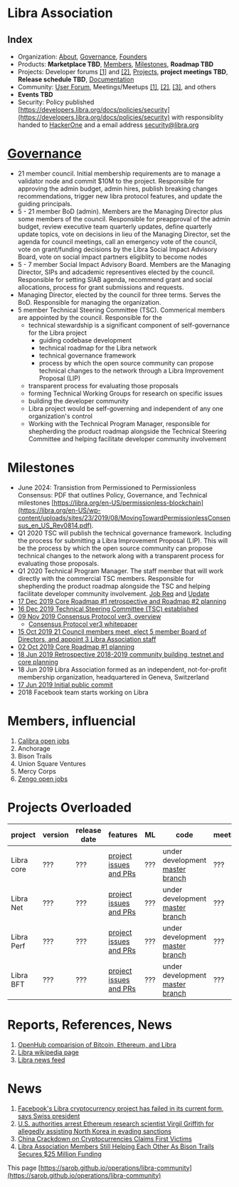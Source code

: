 # Libra Association

## Index
* Organization: [About](https://libra.org/en-US/vision/#how_it_works), [Governance](#governance), [Founders](https://libra.org/en-US/becoming-founding-member/#overview)
* Products: **Marketplace TBD**, [Members](#members-influencial), [Milestones](#milestones), **Roadmap TBD**
* Projects: Developer forums [[1]](https://t.me/joinchat/DAQb4RSNpqEok3p-QdmaKQ?fbclid=IwAR09uDlpGbFY3YO7YoS4r0lpXSbcJ0bbXO61lJug3s_nUmhH4R3gJXXmfeI) and [[2]](https://discordapp.com/invite/dZyenBj), [Projects](#projects-overloaded), **project meetings TBD**, **Release schedule TBD**, [Documentation](https://developers.libra.org/docs/welcome-to-libra)
* Community: [User Forum](https://community.libra.org/), Meetings/Meetups [[1]](https://www.meetup.com/Facebook-Libra-Community/events/262618833/), [[2]]( https://www.meetup.com/Libra-community/), [[3]](https://www.meetup.com/LibraIsrael/), and others
* **Events TBD**
* Security: Policy published [https://developers.libra.org/docs/policies/security](https://developers.libra.org/docs/policies/security) with responsiblity handed to [HackerOne](https://hackerone.com/libra) and a email address <security@libra.org> 

# [Governance](https://libra.org/en-US/association-council-principles)
* 21 member council. Initial membership requirements are to manage a validator node and commit $10M to the project. Responsible for approving the admin budget, admin hires, publish breaking changes recommendations, trigger new libra protocol features, and update the guiding principals.
* 5 - 21 member BoD (admin). Members are the Managing Director plus some members of the council. Responsible for preapproval of the admin budget, review executive team quarterly updates, define quarterly update topics, vote on decisions in lieu of the Managing Director, set the agenda for council meetings, call an emergency vote of the council, vote on grant/funding decisions by the Libra Social Impact Advisory Board, vote on social impact partners eligiblity to become nodes
* 5 - 7 member Social Impact Advisory Board. Members are the Managing Director, SIPs and adcademic representives elected by the council. Responsible for setting SIAB agenda, recommend grant and social allocations, process for grant submissions and requests.
* Managing Director, elected by the council for three terms. Serves the BoD. Responsible for managing the organization.
* 5 member Technical Steering Committee (TSC). Commerical members are appointed by the council. Responsible for the 
    * technical stewardship is a significant component of self-governance for the Libra project
      * guiding codebase development
      * technical roadmap for the Libra network
      * technical governance framework
      * process by which the open source community can propose technical changes to the network through a Libra Improvement Proposal (LIP)
    * transparent process for evaluating those proposals
    * forming Technical Working Groups for research on specific issues
    * building the developer community 
    * Libra project would be self-governing and independent of any one organization's control
    * Working with the Technical Program Manager, responsible for shepherding the product roadmap alongside the Technical Steering Committee and helping facilitate developer community involvement

# Milestones
* June 2024: Transistion from Permissioned to Permissionless Consensus: PDF that outlines Policy, Governance, and Technical milestones [https://libra.org/en-US/permissionless-blockchain](https://libra.org/en-US/wp-content/uploads/sites/23/2019/08/MovingTowardPermissionlessConsensus_en_US_Rev0814.pdf).
* Q1 2020 TSC will publish the technical governance framework. Including the process for submitting a Libra Improvement Proposal (LIP). This will be the process by which the open source community can propose technical changes to the network along with a transparent process for evaluating those proposals.
* Q1 2020 Technical Program Manager. The staff member that will work directly with the commercial TSC members. Responsible for shepherding the product roadmap alongside the TSC and helping facilitate developer community involvement. [Job Req](https://libra.org/en-US/job-board?gh_jid=4446246002) and [Update](https://developers.libra.org/blog/2020/01/16/steering-committee-now-governs-libra-technical-development#whats-next)
* [17 Dec 2019 Core Roadmap #1 retrospective and Roadmap #2 planning](https://developers.libra.org/blog/2019/12/17/libra-core-roadmap-2)
* [16 Dec 2019 Technical Steering Committee (TSC) established](https://developers.libra.org/blog/2020/01/16/steering-committee-now-governs-libra-technical-development)
* [09 Nov 2019 Consensus Protocol ver3, overview](https://developers.libra.org/blog/2019/11/09/libra-consensus-protocol)
   * [Consensus Protocol ver3 whitepaper](https://developers.libra.org/docs/assets/papers/libra-consensus-state-machine-replication-in-the-libra-blockchain.pdf)
* [15 Oct 2019 21 Council members meet, elect 5 member Board of Directors, and appoint 3 Libra Association staff](https://libra.org/wp-content/uploads/2019/10/Libra-Association-Charter-Press-Release-.pdf)
* [02 Oct 2019 Core Roadmap #1 planning](https://developers.libra.org/blog/2019/10/02/libra-developer-update)
* [18 Jun 2019 Retrospective 2018-2019 community building, testnet and core planning](https://developers.libra.org/blog/2019/06/18/the-path-forward)
* 18 Jun 2019 Libra Association formed as an independent, not-for-profit membership organization, headquartered in Geneva, Switzerland
* [17 Jun 2019 Initial public commit](https://github.com/libra/libra/commit/5e034dde19a5320d7e2bdc9da25114e816b4454d)
* 2018 Facebook team starts working on Libra


# Members, influencial
1. [Calibra open jobs](https://calibra.com/careers/#careers)
1. Anchorage
1. Bison Trails
1. Union Square Ventures
1. Mercy Corps
1. [Zengo open jobs](https://zengo.com/work-with-us/)

# Projects Overloaded
<div class="datatable-begin"></div>

project        | version | release date | features | ML      | code         | meetings
-------------- | ------- | ------------ | -------- | ------- | ------------ | --------
Libra core | ??? | ??? | [project issues and PRs](https://github.com/orgs/libra/projects/1) | ??? | under development [master branch](https://github.com/libra/libra) | ???
Libra Net | ??? | ??? | [project issues and PRs](https://github.com/orgs/libra/projects/4) | ??? | under development [master branch](https://github.com/libra/libra) | ???
Libra Perf | ??? | ??? | [project issues and PRs](https://github.com/orgs/libra/projects/3) | ??? | under development [master branch](https://github.com/libra/libra) | ???
Libra BFT | ??? | ??? | [project issues and PRs](https://github.com/orgs/libra/projects/2) | ??? | under development [master branch](https://github.com/libra/libra) | ???

# Reports, References, News
1. [OpenHub comparision of Bitcoin, Ethereum, and Libra](https://www.openhub.net/p/_compare?project_0=Bitcoin&project_1=Ethereum&project_2=Libra+Association)
1. [Libra wikipedia page](https://en.wikipedia.org/wiki/Libra_(digital_currency))
1. [Libra news feed](https://www.google.com/search?q=libra+association&sxsrf=ACYBGNRvnGFhewhivYLOnmWDRrSR3lFRAA:1579307422542&source=lnms&tbm=nws&sa=X&ved=2ahUKEwj9lKXP8ovnAhUIvJ4KHTYTD68Q_AUoAXoECA8QAw&biw=1086&bih=880&safe=images)

# News
1. [Facebook's Libra cryptocurrency project has failed in its current form, says Swiss president](https://www.cnbc.com/2019/12/27/swiss-president-says-facebooks-cryptocurrency-project-libra-failed.html)
1. [U.S. authorities arrest Ethereum research scientist Virgil Griffith for allegedly assisting North Korea in evading sanctions](https://finance.yahoo.com/news/u-authorities-arrest-ethereum-research-200109230.html)
1. [China Crackdown on Cryptocurrencies Claims First Victims](https://www.japantimes.co.jp/news/2019/11/28/business/chinas-crackdown-cryptocurrencies-claims-first-victims/#.XiI7plNKiH4)
1. [Libra Association Members Still Helping Each Other As Bison Trails Secures $25 Million Funding](https://www.forbes.com/sites/darrynpollock/2019/11/25/libra-association-members-still-helping-each-other-as-bison-trails-securing-25-million-funding/#543761d137f3)

This page [https://sarob.github.io/operations/libra-community](https://sarob.github.io/operations/libra-community)

